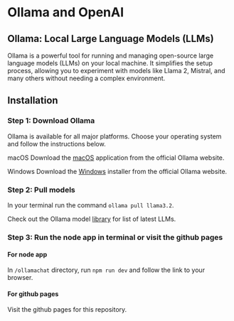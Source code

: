 # Ollama and OpenAI

## Ollama: Local Large Language Models (LLMs)
Ollama is a powerful tool for running and managing open-source large language models (LLMs) on your local machine. It simplifies the setup process, allowing you to experiment with models like Llama 2, Mistral, and many others without needing a complex environment.


## Installation
### Step 1: Download Ollama
Ollama is available for all major platforms. Choose your operating system and follow the instructions below.

macOS
Download the [macOS](https://ollama.com/download/mac) application from the official Ollama website.

Windows
Download the [Windows](https://ollama.com/download/windows) installer from the official Ollama website.

### Step 2: Pull models
In your terminal run the command ```ollama pull llama3.2```.

Check out the Ollama model [library](https://ollama.com/library) for list of latest LLMs.

### Step 3: Run the node app in terminal or visit the github pages
#### For node app
In ```/ollamachat``` directory, run ```npm run dev``` and follow the link to your browser.

#### For github pages
Visit the github pages for this repository.